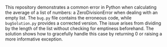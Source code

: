 This repository demonstrates a common error in Python when calculating the average of a list of numbers: a ZeroDivisionError when dealing with an empty list. The `bug.py` file contains the erroneous code, while `bugSolution.py` provides a corrected version. The issue arises from dividing by the length of the list without checking for emptiness beforehand. The solution shows how to gracefully handle this case by returning 0 or raising a more informative exception.
